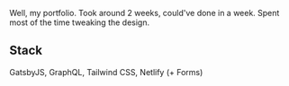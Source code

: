 Well, my portfolio. Took around 2 weeks, could've done in a week. Spent most of the time tweaking the design.

## Stack

GatsbyJS, GraphQL, Tailwind CSS, Netlify (+ Forms)
